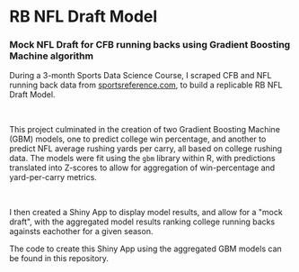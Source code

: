 # RB NFL Draft Model
### Mock NFL Draft for CFB running backs using Gradient Boosting Machine algorithm

During a 3-month Sports Data Science Course, I scraped CFB and 
NFL running back data from [sportsreference.com](https://www.sports-reference.com/), to build a replicable RB NFL Draft Model. 

<br>

This project culminated in the creation of two Gradient Boosting Machine (GBM) models, one to predict college win percentage, and another to predict NFL average rushing yards per carry,
all based on college rushing data. The models were fit using the `gbm` library within R, with predictions translated into Z-scores to allow for aggregation of win-percentage and yard-per-carry metrics.

<br>

I then created a Shiny App to display model results, and allow for a "mock draft", with the aggregated model results ranking college running backs againsts eachother for a given season. 

The code to create this Shiny App using the aggregated GBM models can be found in this repository.


